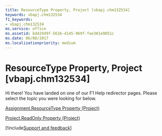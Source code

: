 ```yaml
---
title: ResourceType Property, Project [vbapj.chm132534]
keywords: vbapj.chm132534
f1_keywords:
- vbapj.chm132534
ms.service: office
ms.assetid: bd42949f-561b-4145-969f-fee301e9051c
ms.date: 06/08/2017
ms.localizationpriority: medium
---
```



# ResourceType Property, Project [vbapj.chm132534]

Hi there! You have landed on one of our F1 Help redirector pages. Please select the topic you were looking for below.

[Assignment.ResourceType Property (Project)](https://msdn.microsoft.com/library/c4a99c35-4241-0739-2b42-05a57cf64ced%28Office.15%29.aspx)

[Project.ReadOnly Property (Project)](https://msdn.microsoft.com/library/9ec47083-afb5-b51d-96e3-c460b02f2012%28Office.15%29.aspx)

[!include[Support and feedback](~/includes/feedback-boilerplate.md)]